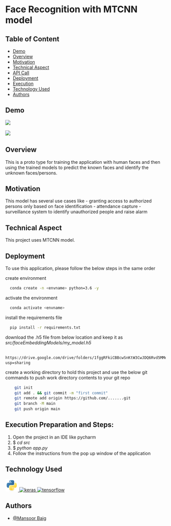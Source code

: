 
# Face Recognition with MTCNN model 

## Table of Content
  * [Demo](#demo)
  * [Overview](#overview)
  * [Motivation](#motivation)
  * [Technical Aspect](#technical-aspect)
  * [API Call](#api-call-via-postman)
  * [Deployment](#deployment)
  * [Execution](#execution-preparation-and-steps)
  * [Technology Used](#technology-used)
  * [Authors](#authors)
  
## Demo

[![](http://img.youtube.com/vi/NCERi4l7A14/0.jpg)](http://www.youtube.com/watch?v=NCERi4l7A14 "Face Recognition")

[![](https://imgur.com/expfifr.png)]()


## Overview
This is a proto type for training the application with human faces and then using the trained models to predict 
the known faces and identify the unknown faces/persons. 

## Motivation
This model has several use cases like
    - granting access to authorized persons only based on face identification
    - attendance capture
    - surveillance system to identify unauthorized people and raise alarm
    
## Technical Aspect 
This project uses MTCNN model. 

## Deployment

To use this application, please follow the below steps in the same order 

create environment

```bash
  conda create -n <envname> python=3.6 -y
```

activate the environment

```bash
  conda activate <envname>
```

install the requirements file

```bash
  pip install -r requirements.txt
```

download the .h5 file from below location and keep it as *src/faceEmbeddingModels/my_model.h5*

```http
    https://drive.google.com/drive/folders/1fggRFkiCBBcwSnKtW3CwJDQ6Rvd5MMe-?usp=sharing
```

create a working directory to hold this project and use the below git commands 
to push work directory contents to your git repo

```bash
    git init
    git add . && git commit -m "first commit"
    git remote add origin https://github.com/.......git
    git branch -M main
    git push origin main
```

## Execution Preparation and Steps:

1. Open the project in an IDE like pycharm 
2. $ *cd src*
3. $ *python app.py*
4. Follow the instructions from the pop up window of the application

## Technology Used
<p align="left">

<a href="https://www.python.org" target="_blank"> 
<img src="https://raw.githubusercontent.com/devicons/devicon/master/icons/python/python-original.svg" alt="python" 
width="40" height="40"/> </a>

<a href="https://keras.io/api/" target="_blank"> 
<img src="https://upload.wikimedia.org/wikipedia/commons/thumb/a/ae/Keras_logo.svg/1200px-Keras_logo.svg.png" 
alt="keras" width="40" height="40"/> </a>

<a href="https://www.tensorflow.org" target="_blank"> 
<img src="https://www.vectorlogo.zone/logos/tensorflow/tensorflow-icon.svg" 
alt="tensorflow" width="40" height="40"/> </a>

</p>


## Authors

- [@Mansoor Baig](https://github.com/MansoorAB)

  


  